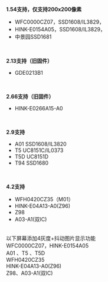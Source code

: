  **1.54支持，仅支持200x200像素** 
- WFC0000CZ07，SSD1608/IL3829，
- HINK-E0154A05，SSD1608/IL3829，
- 中景园SSD1681
<br>

 **2.13支持（旧固件）** 
- GDE0213B1
<br>

 **2.66支持（旧固件）** 
- HINK-E0266A15-A0
<br>

 **2.9支持** 
- A01 SSD1608/IL3820
- T5 UC8151C/IL0373
- T5D UC8151D
- T94 SSD1680
<br>

 **4.2支持** 
- WFH0420CZ35（M01）
- HINK-E04A13-A0(Z96)
- Z98
- A03-A1(双IC)

<br>
以下屏幕添加4灰度+抖动图片显示功能<br>
WFC0000CZ07，HINK-E0154A05<br>
A01 、T5 、T5D<br>
WFH0420CZ35<br>
HINK-E04A13-A0(Z96)<br>
Z98、A03-A1(双IC)<br>